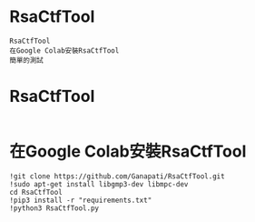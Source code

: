 # RsaCtfTool
```
RsaCtfTool
在Google Colab安裝RsaCtfTool
簡單的測試
```
# RsaCtfTool
```

```
# 在Google Colab安裝RsaCtfTool
```
!git clone https://github.com/Ganapati/RsaCtfTool.git
!sudo apt-get install libgmp3-dev libmpc-dev
cd RsaCtfTool
!pip3 install -r "requirements.txt"
!python3 RsaCtfTool.py
```
